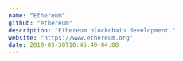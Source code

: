 ```yaml
---
name: "Ethereum"
github: "ethereum"
description: "Ethereum blockchain development."
website: "https://www.ethereum.org"
date: 2018-05-30T10:45:40-04:00
---
```

